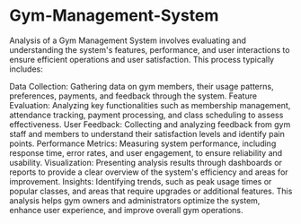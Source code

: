 # Gym-Management-System

Analysis of a Gym Management System involves evaluating and understanding the system's features, performance, and user interactions to ensure efficient operations and user satisfaction. This process typically includes:

Data Collection: Gathering data on gym members, their usage patterns, preferences, payments, and feedback through the system.
Feature Evaluation: Analyzing key functionalities such as membership management, attendance tracking, payment processing, and class scheduling to assess effectiveness.
User Feedback: Collecting and analyzing feedback from gym staff and members to understand their satisfaction levels and identify pain points.
Performance Metrics: Measuring system performance, including response time, error rates, and user engagement, to ensure reliability and usability.
Visualization: Presenting analysis results through dashboards or reports to provide a clear overview of the system's efficiency and areas for improvement.
Insights: Identifying trends, such as peak usage times or popular classes, and areas that require upgrades or additional features.
This analysis helps gym owners and administrators optimize the system, enhance user experience, and improve overall gym operations.

